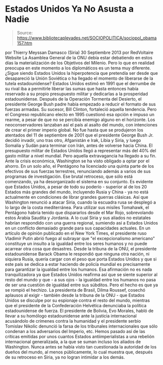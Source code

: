 # Estados Unidos Ya No Asusta a Nadie

> Source: https://www.bibliotecapleyades.net/SOCIOPOLITICA/sociopol_obama157.htm

por Thierry Meyssan
Damasco (Siria)
30 Septiembre 2013
por
RedVoltaire Website
La Asamblea
General de la ONU debía estar debatiendo en estos
días la materialización de los Objetivos del Milenio.
Pero lo que en realidad
preocupa en este momento a los diplomáticos es un
tema muy diferente.
¿Sigue siendo Estados
Unidos la hiperpotencia que pretendía ser desde que
desapareció la Unión Soviética o ha llegado el
momento de liberarse de la tutela estadounidense?
Estados Unidos estimó en 1991 que el derrumbe de
su rival iba a permitirle liberar las sumas que hasta entonces había
reservado a su propio presupuesto militar y dedicarlas a la prosperidad
estadounidense.
Después de la Operación Tormenta del Desierto,
el presidente
George Bush padre había empezado a
reducir el formato de sus fuerzas armadas. Su sucesor,
Bill
Clinton, fortaleció aquella tendencia. Pero el Congreso
republicano electo en 1995 cuestionó esa opción e impuso un rearme, a pesar
de que no se percibía enemigo alguno en el horizonte.
Los neoconservadores lanzaban así el país al
asalto del mundo, con intenciones de crear el primer imperio global.
No fue hasta que se produjeron los
atentados del 11 de septiembre de 2001 que el presidente
George Bush Jr. decidió invadir, uno tras otro, Afganistán e Irak, Libia
y Siria, y luego Somalia y Sudán para terminar con Irán, antes de volverse
hacia China.
El presupuesto militar de Estados Unidos llegó a representar más del 40% del
gasto militar a nivel mundial. Pero aquella extravagancia ha llegado a su
fin. Ante la crisis económica, Washington se ha visto obligado a optar por
el ahorro.
En un solo año, el Pentágono ha licenciado una
quinta parte de los efectivos de sus fuerzas terrestres, renunciando además
a varios de sus programas de investigación. Ese brutal retroceso, que sólo
está comenzando, ya ha desorganizado el sistema en su conjunto.
Es evidente que Estados Unidos, a pesar de todo
su poderío - superior al de los 20 Estados más grandes del mundo, incluyendo
Rusia y China - ya no está actualmente en condiciones de librar grandes
guerras clásicas.
Así que Washington renunció a atacar Siria, cuando la escuadra rusa se
desplegó a lo largo de la costa mediterránea.
Para utilizar sus misiles Tomahawk, el Pentágono
habría tenido que dispararlos desde el Mar Rojo, sobrevolando estos Arabia
Saudita y Jordania. A lo cual Siria y sus aliados no estatales habrían
respondido con una guerra regional, sumiendo así a Estados Unidos en un
conflicto demasiado grande para sus capacidades actuales.
En un artículo de opinión publicado en el New York Times, el presidente ruso
Vladimir Putin abrió fuego al subrayar que "el excepcionalismo
americano" constituye un insulto a la igualdad entre los seres humanos y no
puede acarrear otra cosa que desastres.
Desde la tribuna de la ONU, el presidente
estadounidense
Barack Obama le respondió que ninguna
otra nación, ni siquiera Rusia, quería cargar con el peso que porta Estados
Unidos y que si este país se dedica a estar haciendo de policía mundial es
precisamente para garantizar la igualdad entre los humanos.
Esa afirmación no es nada tranquilizadora ya que Estados Unidos reafirma así
que se siente superior al resto del mundo y que - a sus ojos - la
igualdad entre los humanos no pasa de ser una cuestión de igualdad entre sus
súbditos.
Pero el hecho es que ya se rompió el hechizo.
La presidenta de Brasil, Dilma Roussef,
cosechó aplausos al exigir - también desde la tribuna de la ONU - que
Estados Unidos se disculpe por su espionaje contra el resto del mundo,
mientras que el presidente de la Confederación Helvética denunciaba la
política estadounidense de fuerza.
El presidente de Bolivia, Evo Morales,
habló de llevar a su homólogo estadounidense ante la justicia internacional
acusándolo de crímenes contra la humanidad y el presidente serbio
Tomislav Nikolic denunció la farsa de los tribunales internacionales que
sólo condenan a los adversarios del Imperio, etc.
Hemos pasado así de las críticas emitidas por
unos cuantos Estados antiimperialistas a una rebelión internacional
generalizada, a la que se suman incluso los aliados de Washington.
Nunca antes se había visto tan cuestionada la autoridad de los dueños del
mundo, al menos públicamente, lo cual muestra que, después de su retroceso
en Siria, ya no logran intimidar a los demás.
